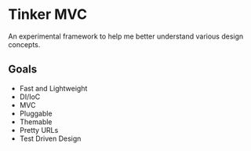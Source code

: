 Tinker MVC
==========

An experimental framework to help me better understand various design concepts.

Goals
------
* Fast and Lightweight
* DI/IoC
* MVC
* Pluggable
* Themable
* Pretty URLs
* Test Driven Design
